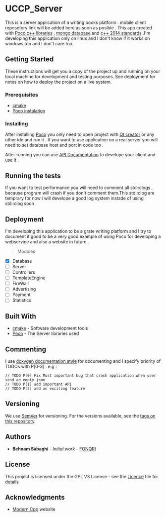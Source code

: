 

# UCCP_Server

This is a server application of a writing books platform . mobile client reposetory link will be added here as soon as posible .
This app created with [Poco c++ libraries](https://pocoproject.org/) , [mongo database](https://www.mongodb.com/) and [c++ 2014 standards](https://en.wikipedia.org/wiki/C%2B%2B14) .I'm developing this application only on linux and I don't know if it works on windows too and I don't care too. 

## Getting Started

These instructions will get you a copy of the project up and running on your local machine for development and testing purposes. See deployment for notes on how to deploy the project on a live system.

### Prerequisites

* [cmake](https://cmake.org/install/)
* [Poco instalation](https://pocoproject.org/docs/00200-GettingStarted.html)

### Installing

After installing [Poco](https://pocoproject.org/) you only need to open project with [Qt creator](http://doc.qt.io/qtcreator/) or any other ide and run it . If you want to use application on a real server you will need to set database host and port in code too .

After running you can use [API Documentation](APIs.md) to develope your client and use it .

## Running the tests

If you want to test performance you will need to comment all std::clogs  , because program will crash if you don't  comment them.This std::clog are temprary for now i will develope a good log system instade of using std::clog soon .

## Deployment

I'm developing this application to be a grate writing platform and I try to document it good to be a very good example of using Poco for developing a webservice and also a website in future .


> Modules
- [x] Database
- [ ] Server
- [ ] Controllers
- [ ] TemplateEngine
- [ ] FireWall
- [ ] Advertising
- [ ] Payment
- [ ] Statistics

## Built With

* [cmake](https://cmake.org/documentation/) - Software development tools
* [Poco](https://pocoproject.org/docs/) - The Server libraries used

## Commenting

I use [doxygen documentation style](http://doxygen.nl/manual.html) for documenting and I specify priority of TODOs with P[0-3] . e.g :

```
// TODO P[0] Fix Most important bug that crash application when user send an empty json
// TODO P[1] add important API
// TODO P[2] add an exciting feature 
```

## Versioning

We use [SemVer](http://semver.org/) for versioning. For the versions available, see the [tags on this repository](https://github.com/FONQRI/UCCP_Server/tags). 

## Authors

* **Behnam Sabaghi** - *Initial work* - [FONQRI](https://github.com/FONQRI)


## License

This project is licensed under the GPL V3  License - see the [Licence](LICENSE) file for details

## Acknowledgments

* [Modern Cpp](http://moderncpp.ir/) website 


